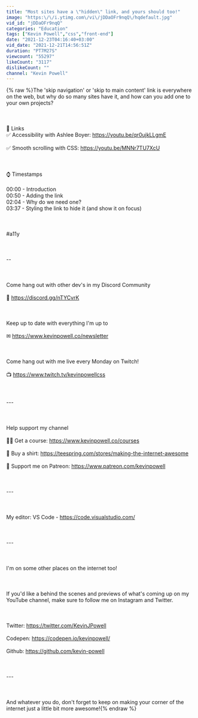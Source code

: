 ```yaml
---
title: "Most sites have a \"hidden\" link, and yours should too!"
image: "https:\/\/i.ytimg.com\/vi\/jDDaOFr9nqQ\/hqdefault.jpg"
vid_id: "jDDaOFr9nqQ"
categories: "Education"
tags: ["Kevin Powell","css","front-end"]
date: "2021-12-23T04:16:40+03:00"
vid_date: "2021-12-21T14:56:51Z"
duration: "PT7M27S"
viewcount: "55297"
likeCount: "3117"
dislikeCount: ""
channel: "Kevin Powell"
---
```

{% raw %}The 'skip navigation' or 'skip to main content' link is everywhere on the web, but why do so many sites have it, and how can you add one to your own projects?<br /><br /><br /><br />🔗 Links <br />✅ Accessibility with Ashlee Boyer: <a rel="nofollow" target="blank" href="https://youtu.be/qr0ujkLLgmE">https://youtu.be/qr0ujkLLgmE</a><br /><br />✅ Smooth scrolling with CSS: <a rel="nofollow" target="blank" href="https://youtu.be/MNNr7TU7XcU">https://youtu.be/MNNr7TU7XcU</a><br /><br /><br /><br />⌚ Timestamps<br /><br />00:00 - Introduction<br />00:50 - Adding the link<br />02:04 - Why do we need one?<br />03:37 - Styling the link to hide it (and show it on focus)<br /><br /><br /><br />#a11y <br /><br /><br /><br />--<br /><br /><br /><br />Come hang out with other dev's in my Discord Community<br /><br />💬 <a rel="nofollow" target="blank" href="https://discord.gg/nTYCvrK">https://discord.gg/nTYCvrK</a><br /><br /><br /><br />Keep up to date with everything I'm up to<br /><br />✉ <a rel="nofollow" target="blank" href="https://www.kevinpowell.co/newsletter">https://www.kevinpowell.co/newsletter</a><br /><br /><br /><br />Come hang out with me live every Monday on Twitch!<br /><br />📺 <a rel="nofollow" target="blank" href="https://www.twitch.tv/kevinpowellcss">https://www.twitch.tv/kevinpowellcss</a><br /><br /><br /><br />---<br /><br /><br /><br />Help support my channel<br /><br />👨‍🎓 Get a course: <a rel="nofollow" target="blank" href="https://www.kevinpowell.co/courses">https://www.kevinpowell.co/courses</a><br /><br />👕 Buy a shirt: <a rel="nofollow" target="blank" href="https://teespring.com/stores/making-the-internet-awesome">https://teespring.com/stores/making-the-internet-awesome</a><br /><br />💖 Support me on Patreon: <a rel="nofollow" target="blank" href="https://www.patreon.com/kevinpowell">https://www.patreon.com/kevinpowell</a><br /><br /><br /><br />---<br /><br /><br /><br />My editor: VS Code - <a rel="nofollow" target="blank" href="https://code.visualstudio.com/">https://code.visualstudio.com/</a><br /><br /><br /><br />---<br /><br /><br /><br />I'm on some other places on the internet too!<br /><br /><br /><br />If you'd like a behind the scenes and previews of what's coming up on my YouTube channel, make sure to follow me on Instagram and Twitter.<br /><br /><br /><br />Twitter: <a rel="nofollow" target="blank" href="https://twitter.com/KevinJPowell">https://twitter.com/KevinJPowell</a><br /><br />Codepen: <a rel="nofollow" target="blank" href="https://codepen.io/kevinpowell/">https://codepen.io/kevinpowell/</a><br /><br />Github: <a rel="nofollow" target="blank" href="https://github.com/kevin-powell">https://github.com/kevin-powell</a><br /><br /><br /><br />---<br /><br /><br /><br />And whatever you do, don't forget to keep on making your corner of the internet just a little bit more awesome!{% endraw %}
